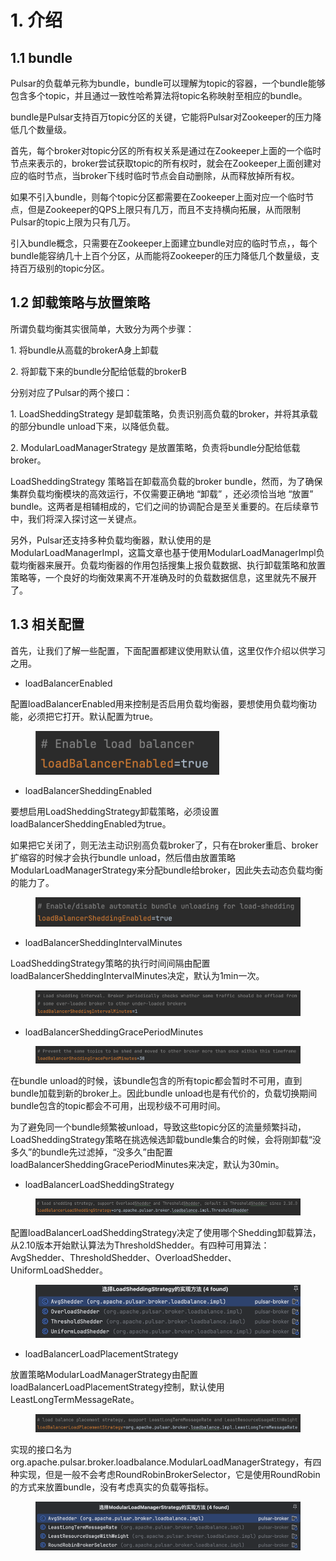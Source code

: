 # 1. 介绍

## **1.1 bundle**

Pulsar的负载单元称为bundle，bundle可以理解为topic的容器，一个bundle能够包含多个topic，并且通过一致性哈希算法将topic名称映射至相应的bundle。

bundle是Pulsar支持百万topic分区的关键，它能将Pulsar对Zookeeper的压力降低几个数量级。

首先，每个broker对topic分区的所有权关系是通过在Zookeeper上面的一个临时节点来表示的，broker尝试获取topic的所有权时，就会在Zookeeper上面创建对应的临时节点，当broker下线时临时节点会自动删除，从而释放掉所有权。

如果不引入bundle，则每个topic分区都需要在Zookeeper上面对应一个临时节点，但是Zookeeper的QPS上限只有几万，而且不支持横向拓展，从而限制Pulsar的topic上限为只有几万。

引入bundle概念，只需要在Zookeeper上面建立bundle对应的临时节点，，每个bundle能容纳几十上百个分区，从而能将Zookeeper的压力降低几个数量级，支持百万级别的topic分区。



## **1.2 卸载策略与放置策略**

所谓负载均衡其实很简单，大致分为两个步骤：

1\. 将bundle从高载的brokerA身上卸载

2\. 将卸载下来的bundle分配给低载的brokerB



分别对应了Pulsar的两个接口：

1\. LoadSheddingStrategy 是卸载策略，负责识别高负载的broker，并将其承载的部分bundle unload下来，以降低负载。

2\. ModularLoadManagerStrategy 是放置策略，负责将bundle分配给低载broker。

&#x20;

LoadSheddingStrategy 策略旨在卸载高负载的broker bundle，然而，为了确保集群负载均衡模块的高效运行，不仅需要正确地 “卸载” ，还必须恰当地 “放置” bundle。这两者是相辅相成的，它们之间的协调配合是至关重要的。在后续章节中，我们将深入探讨这一关键点。

另外，Pulsar还支持多种负载均衡器，默认使用的是ModularLoadManagerImpl，这篇文章也基于使用ModularLoadManagerImpl负载均衡器来展开。负载均衡器的作用包括搜集上报负载数据、执行卸载策略和放置策略等，一个良好的均衡效果离不开准确及时的负载数据信息，这里就先不展开了。

&#x20;

## **1.3 相关配置**

首先，让我们了解一些配置，下面配置都建议使用默认值，这里仅作介绍以供学习之用。

* loadBalancerEnabled

配置loadBalancerEnabled用来控制是否启用负载均衡器，要想使用负载均衡功能，必须把它打开。默认配置为true。

<figure><img src="../.gitbook/assets/image (4) (1) (1) (1).png" alt=""><figcaption></figcaption></figure>

* loadBalancerSheddingEnabled

要想启用LoadSheddingStrategy卸载策略，必须设置loadBalancerSheddingEnabled为true。

如果把它关闭了，则无法主动识别高负载broker了，只有在broker重启、broker扩缩容的时候才会执行bundle unload，然后借由放置策略ModularLoadManagerStrategy来分配bundle给broker，因此失去动态负载均衡的能力了。

<figure><img src="../.gitbook/assets/image (5) (1) (1) (1).png" alt=""><figcaption></figcaption></figure>



* loadBalancerSheddingIntervalMinutes

LoadSheddingStrategy策略的执行时间间隔由配置loadBalancerSheddingIntervalMinutes决定，默认为1min一次。

<figure><img src="../.gitbook/assets/image (6) (1) (1) (1).png" alt=""><figcaption></figcaption></figure>

* loadBalancerSheddingGracePeriodMinutes

<figure><img src="../.gitbook/assets/image (7) (1) (1).png" alt=""><figcaption></figcaption></figure>

在bundle unload的时候，该bundle包含的所有topic都会暂时不可用，直到bundle加载到新的broker上。因此bundle unload也是有代价的，负载切换期间bundle包含的topic都会不可用，出现秒级不可用时间。

为了避免同一个bundle频繁被unload，导致这些topic分区的流量频繁抖动，LoadSheddingStrategy策略在挑选候选卸载bundle集合的时候，会将刚卸载“没多久”的bundle先过滤掉，“没多久”由配置loadBalancerSheddingGracePeriodMinutes来决定，默认为30min。



* loadBalancerLoadSheddingStrategy

<figure><img src="../.gitbook/assets/image (8) (1).png" alt=""><figcaption></figcaption></figure>

配置loadBalancerLoadSheddingStrategy决定了使用哪个Shedding卸载算法，从2.10版本开始默认算法为ThresholdShedder。有四种可用算法：AvgShedder、ThresholdShedder、OverloadShedder、UniformLoadShedder。

<figure><img src="../.gitbook/assets/image (9) (1).png" alt=""><figcaption></figcaption></figure>

* loadBalancerLoadPlacementStrategy

放置策略ModularLoadManagerStrategy由配置loadBalancerLoadPlacementStrategy控制，默认使用LeastLongTermMessageRate。

<figure><img src="../.gitbook/assets/image (10) (1).png" alt=""><figcaption></figcaption></figure>

实现的接口名为org.apache.pulsar.broker.loadbalance.ModularLoadManagerStrategy，有四种实现，但是一般不会考虑RoundRobinBrokerSelector，它是使用RoundRobin的方式来放置bundle，没有考虑真实的负载等指标。

<figure><img src="../.gitbook/assets/image (11) (1).png" alt=""><figcaption></figcaption></figure>











